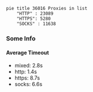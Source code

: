 
```mermaid
pie title 36016 Proxies in list
    "HTTP" : 23089
    "HTTPS": 5280
    "SOCKS" : 11638
```

### Some Info
#### Average Timeout

- mixed: 2.8s
- http: 1.4s
- https: 8.7s
- socks: 6.6s